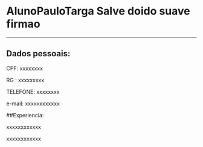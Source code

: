 # AlunoPauloTarga Salve doido suave firmao

---
## Dados pessoais:

CPF: xxxxxxxx

RG : xxxxxxxxx

TELEFONE: xxxxxxxx

e-mail: xxxxxxxxxxxx

##Experiencia: 

xxxxxxxxxxxx

xxxxxxxxxxxx
